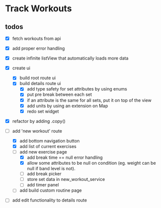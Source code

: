 # Track Workouts

## todos

- [x] fetch workouts from api
- [x] add proper error handling
- [x] create infinite listView that automatically loads more data
- [x] create ui
    - [x] build root route ui
    - [x] build details route ui
        - [x] add type safety for set attributes by using enums
        - [x] put pre break between each set
        - [x] if an attribute is the same for all sets, put it on top of the view
        - [x] add units by using an extension on Map
        - [x] redo set widget

- [x] refactor by adding .copy()

- [ ] add 'new workout' route
    - [x] add bottom navigation button
    - [x] add list of current exercises
    - [ ] add new exercise page
        - [x] add break time == null error handling
        - [x] allow some attributes to be null on condition (eg. weight can be null if band level is not).
        - [ ] add break picker
        - [ ] store set data in new_workout_service
        - [ ] add timer panel
    - [ ] add build custom routine page

- [ ] add edit functionality to details route
